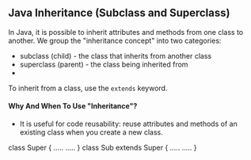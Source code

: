 ## Java Inheritance (Subclass and Superclass)



In Java, it is possible to inherit attributes and methods from one class to another. We group the "inheritance concept" into two categories:

-   subclass (child) - the class that inherits from another class
-   superclass (parent) - the class being inherited from
- 
To inherit from a class, use the `extends` keyword.



#### Why And When To Use "Inheritance"?

- It is useful for code reusability: reuse attributes and methods of an existing class when you create a new class.



class Super {
   .....
   .....
}
class Sub extends Super {
   .....
   .....
}


